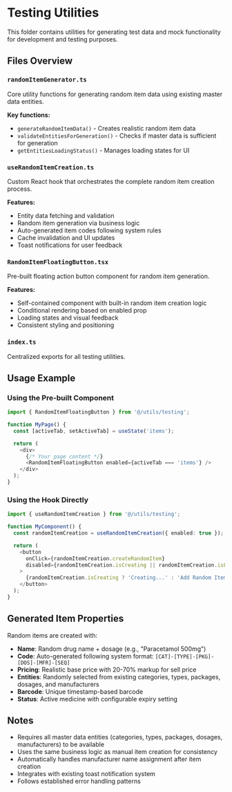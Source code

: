 # Testing Utilities

This folder contains utilities for generating test data and mock functionality for development and testing purposes.

## Files Overview

### `randomItemGenerator.ts`
Core utility functions for generating random item data using existing master data entities.

**Key functions:**
- `generateRandomItemData()` - Creates realistic random item data
- `validateEntitiesForGeneration()` - Checks if master data is sufficient for generation
- `getEntitiesLoadingStatus()` - Manages loading states for UI

### `useRandomItemCreation.ts`
Custom React hook that orchestrates the complete random item creation process.

**Features:**
- Entity data fetching and validation
- Random item generation via business logic
- Auto-generated item codes following system rules
- Cache invalidation and UI updates
- Toast notifications for user feedback

### `RandomItemFloatingButton.tsx`
Pre-built floating action button component for random item generation.

**Features:**
- Self-contained component with built-in random item creation logic
- Conditional rendering based on enabled prop
- Loading states and visual feedback
- Consistent styling and positioning

### `index.ts`
Centralized exports for all testing utilities.

## Usage Example

### Using the Pre-built Component
```typescript
import { RandomItemFloatingButton } from '@/utils/testing';

function MyPage() {
  const [activeTab, setActiveTab] = useState('items');

  return (
    <div>
      {/* Your page content */}
      <RandomItemFloatingButton enabled={activeTab === 'items'} />
    </div>
  );
}
```

### Using the Hook Directly
```typescript
import { useRandomItemCreation } from '@/utils/testing';

function MyComponent() {
  const randomItemCreation = useRandomItemCreation({ enabled: true });

  return (
    <button
      onClick={randomItemCreation.createRandomItem}
      disabled={randomItemCreation.isCreating || randomItemCreation.isLoadingEntities}
    >
      {randomItemCreation.isCreating ? 'Creating...' : 'Add Random Item'}
    </button>
  );
}
```

## Generated Item Properties

Random items are created with:
- **Name**: Random drug name + dosage (e.g., "Paracetamol 500mg")
- **Code**: Auto-generated following system format: `[CAT]-[TYPE]-[PKG]-[DOS]-[MFR]-[SEQ]`
- **Pricing**: Realistic base price with 20-70% markup for sell price
- **Entities**: Randomly selected from existing categories, types, packages, dosages, and manufacturers
- **Barcode**: Unique timestamp-based barcode
- **Status**: Active medicine with configurable expiry setting

## Notes

- Requires all master data entities (categories, types, packages, dosages, manufacturers) to be available
- Uses the same business logic as manual item creation for consistency
- Automatically handles manufacturer name assignment after item creation
- Integrates with existing toast notification system
- Follows established error handling patterns